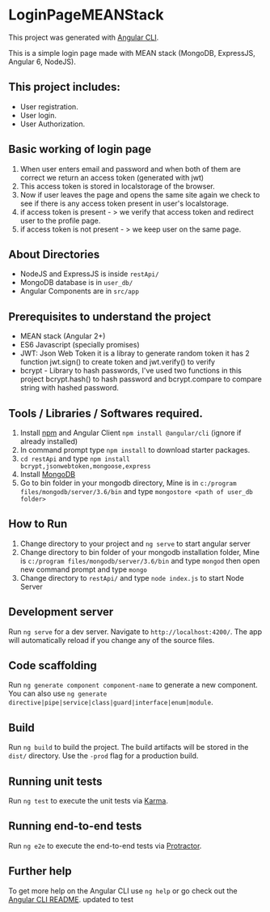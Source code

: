 # LoginPageMEANStack

This project was generated with [Angular CLI](https://github.com/angular/angular-cli).

This is a simple login page made with MEAN stack (MongoDB, ExpressJS, Angular 6, NodeJS).
## This project includes:
- User registration.
- User login.
- User Authorization.

## Basic working of login page
1. When user enters email and password and when both of them are correct we return an access token (generated with jwt)
2. This access token is stored in localstorage of the browser.
3. Now if user leaves the page and opens the same site again we check to see if there is any access token present in user's localstorage.
4. if access token is present - > we verify that access token and redirect user to the profile page.
5. if access token is not present - > we keep user on the same page.

## About Directories
- NodeJS and ExpressJS is inside `restApi/`
- MongoDB database is in `user_db/`
- Angular Components are in `src/app`

## Prerequisites to understand the project
- MEAN stack (Angular 2+)
- ES6 Javascript (specially promises)
- JWT: Json Web Token it is a libray to generate random token it has 2 function jwt.sign() to create token and jwt.verify() to verify
- bcrypt - Library to hash passwords, I've used two functions in this project bcrypt.hash() to hash password and bcrypt.compare to compare string with hashed password.

## Tools / Libraries / Softwares required.
1. Install [npm](https://nodejs.org/) and Angular Client `npm install @angular/cli` (ignore if already installed)
2. In command prompt type `npm install` to download starter packages.
3. `cd restApi` and type `npm install bcrypt,jsonwebtoken,mongoose,express`
4. Install [MongoDB](http://www.mongodb.com/)
5. Go to bin folder in your mongodb directory, Mine is in `c:/program files/mongodb/server/3.6/bin` and type `mongostore <path of user_db folder>`

## How to Run
1. Change directory to your project and `ng serve` to start angular server
2. Change directory to bin folder of your mongodb installation folder, Mine is `c:/program files/mongodb/server/3.6/bin` and type `mongod` then open new command prompt and type `mongo`
3. Change directory to `restApi/` and type `node index.js` to start Node Server

## Development server

Run `ng serve` for a dev server. Navigate to `http://localhost:4200/`. The app will automatically reload if you change any of the source files.

## Code scaffolding

Run `ng generate component component-name` to generate a new component. You can also use `ng generate directive|pipe|service|class|guard|interface|enum|module`.

## Build

Run `ng build` to build the project. The build artifacts will be stored in the `dist/` directory. Use the `-prod` flag for a production build.

## Running unit tests

Run `ng test` to execute the unit tests via [Karma](https://karma-runner.github.io).

## Running end-to-end tests

Run `ng e2e` to execute the end-to-end tests via [Protractor](http://www.protractortest.org/).

## Further help

To get more help on the Angular CLI use `ng help` or go check out the [Angular CLI README](https://github.com/angular/angular-cli/blob/master/README.md).
updated to test
